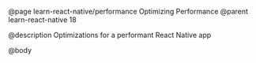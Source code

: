 @page learn-react-native/performance Optimizing Performance
@parent learn-react-native 18

@description Optimizations for a performant React Native app

@body